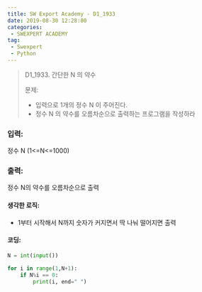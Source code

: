 ```yaml
---
title: SW Export Academy - D1_1933
date: 2019-08-30 12:28:00
categories:
 - SWEXPERT ACADEMY
tag:
 - Swexpert
 - Python
---
```


> D1_1933. 간단한 N 의 약수
>
> 문제:
>
> - 입력으로 1개의 정수 N 이 주어진다.
> - 정수 N 의 약수를 오름차순으로 출력하는 프로그램을 작성하라

### 입력:

정수  N (1<=N<=1000)



### 출력:

정수 N의 약수를 오름차순으로 출력



#### 생각한 로직:

- 1부터 시작해서 N까지 숫자가 커지면서 딱 나눠 떨어지면 출력



#### 코딩:

```python
N = int(input())

for i in range(1,N+1):
    if N%i == 0:
        print(i, end=" ")
```



[출처]: https://www.swexpertacademy.com/